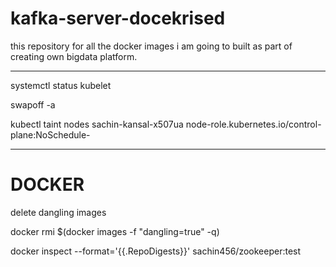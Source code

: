 # kafka-server-docekrised


this repository for all the docker images i am going to built as part of creating own bigdata platform. 


***
systemctl status kubelet

swapoff -a

kubectl taint nodes sachin-kansal-x507ua node-role.kubernetes.io/control-plane:NoSchedule-

***
# DOCKER

delete dangling images

docker rmi $(docker images -f "dangling=true" -q)


docker inspect --format='{{.RepoDigests}}' sachin456/zookeeper:test
